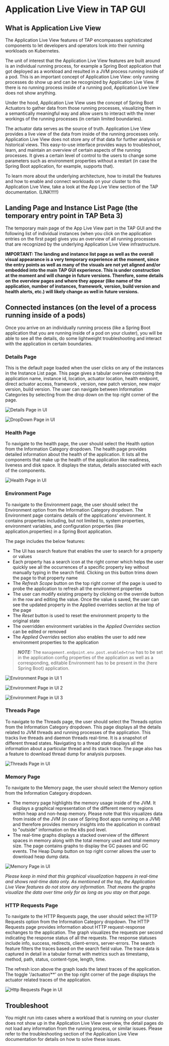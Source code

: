 # Application Live View in TAP GUI

## What is Application Live View

The Application Live View features of TAP encompasses sophisticated components to let developers and operators look into their running workloads on Kubernetes.

The unit of interest that the Application Live View features are built around is an individual running process, for example a Spring Boot application that got deployed as a workload and resulted in a JVM process running inside of a pod. This is an important concept of Application Live View: only running processes do show up and can be recognized by Application Live View. If there is no running process inside of a running pod, Application Live View does not show anything.

Under the hood, Application Live View uses the concept of Spring Boot Actuators to gather data from those running processes, visualizing them in a semantically meaningful way and allow users to interact with the inner workings of the running processes (in certain limited boundaries).

The actuator data serves as the source of truth. Application Live View provides a live view of the data from inside of the running processes only. Application Live View does not store any of that data for further analysis or historical views. This easy-to-use interface provides ways to troubleshoot, learn, and maintain an overview of certain aspects of the running processes. It gives a certain level of control to the users to change some parameters such as environment properties without a restart (in case the Spring Boot application, for example, supports that).

To learn more about the underlying architecture, how to install the features and how to enable and connect workloads on your cluster to this Application Live View, take a look at the App Live View section of the TAP documentation. (LINK!!!!!)

## Landing Page and Instance List Page (the temporary entry point in TAP Beta 3)

The temporary main page of the App Live View part in the TAP GUI and the following list of individual instances (when you click on the application entries on the first page) gives you an overview of all running processes that are recognized by the underlying Application Live View infrastructure.

__IMPORTANT: The landing and instance list page as well as the overall visual appearance is a very temporary experience at the moment, since the entry points as well as many of the visuals are not yet aligned and/or embedded into the main TAP GUI experience. This is under construction at the moment and will change in future versions. Therefore, some details on the overview pages and where they appear (like name of the application, number of instances, framework, version, build version and health alerts, etc.) will likely change as well in future versions.__

## Connected instances (on the level of a process running inside of a pods)

Once you arrive on an individually running process (like a Spring Boot application that you are running inside of a pod on your cluster), you will be able to see all the details, do some lightweight troubleshooting and interact with the application in certain boundaries.

### Details Page

This is the default page loaded when the user clicks on any of the instances in the Instance List page. This page gives a tabular overview containing the application name, instance id, location, actuator location, health endpoint, direct actuator access, framework , version, new patch version, new major version, build version. The user can navigate between Information Categories by selecting from the drop down on the top right corner of the page.

![Details Page in UI](./images/details-page.png)


![DropDown Page in UI](./images/information-category-dropdown.png)

### Health Page

To navigate to the health page, the user should select the Health option from the Information Category dropdown. The health page provides detailed information about the health of the application. It lists all the components that make up the health of the application like readiness, liveness and disk space. It displays the status, details associated with each of the components. 

![Health Page in UI](./images/health-page.png)


### Environment Page

To navigate to the Environment page, the user should select the Environment option from the Information Category dropdown. The Environment page contains details of the applications' environment. It contains properties including, but not limited to, system properties, environment variables, and configuration properties (like application.properties) in a Spring Boot application.
  
The page includes the below features:
  
  * The UI has search feature that enables the user to search for a property or values
  * Each property has a search icon at the right corner which helps the user quickly see all the occurrences of a specific property key without manually typing in the search field. Clicking on this button trims down the page to that property name
  * The _Refresh Scope_ button on the top right corner of the page is used to probe the application to refresh all the environment properties
  * The user can modify existing property by clicking on the override button in the row and editing the value. Once the value is saved, the user can see the updated property in the Applied overrides section at the top of the page
  * The _Reset_ button is used to reset the environment property to the original state
  * The overridden environment variables in the _Applied Overrides_ section can be edited or removed
  * The _Applied Overrides_ section also enables the user to add new environment properties to the application

> **_NOTE:_** The `management.endpoint.env.post.enabled=true` has to be set in the application config properties of the application as well as a corresponding, editable Environment has to be present in the (here Spring Boot) application.

![Environment Page in UI 1](./images/env-page-1.png)

![Environment Page in UI 2](./images/env-page-2.png)

![Environment Page in UI 3](./images/env-page-3.png)

### Threads Page
    
To navigate to the Threads page, the user should select the Threads option from the Information Category dropdown. This page displays all the details related to JVM threads and running processes of the application. This tracks live threads and daemon threads real-time. It is a snapshot of different thread states. Navigating to a thread state displays all the information about a particular thread and its stack trace. The page also has a feature to download thread dump for analysis purposes.

![Threads Page in UI](./images/threads-page.png)

### Memory Page

To navigate to the Memory page, the user should select the Memory option from the Information Category dropdown.
* The memory page highlights the memory usage inside of the JVM. It displays a graphical representation of the different memory regions within heap and non-heap memory. Please note that this visualizes data from inside of the JVM (in case of Spring Boot apps running on a JVM) and therefore provides memory insights into the application in contrast to "outside" information on the k8s pod level.
* The real-time graphs displays a stacked overview of the different spaces in memory along with the total memory used and total memory size. The page contains graphs to display the GC pauses and GC events. The Heap Dump button on top right corner allows the user to download heap dump data.

![Memory Page in UI](./images/memory-page.png)

_Please keep in mind that this graphical visualization happens in real-time and shows real-time data only. As mentioned at the top, the Application Live View features do not store any information. That means the graphs visualize the data over time only for as long as you stay on that page._

### HTTP Requests Page

To navigate to the HTTP Requests page, the user should select the HTTP Requests option from the Information Category dropdown.
The HTTP Requests page provides information about HTTP request-response exchanges to the application. The graph visualizes the requests per second indicating the response status of all the requests. The response statuses include info, success, redirects, client-errors, server-errors. The search feature filters the traces based on the search field value. The trace data is captured in detail in a tabular format with metrics such as timestamp, method, path, status, content-type, length, time. 
  
The refresh icon above the graph loads the latest traces of the application. The toggle '/actuator/**' on the top right corner of the page displays the actuator related traces of the application.

![Http Requests Page in UI](./images/http-requests-page.png)

## Troubleshoot

You might run into cases where a workload that is running on your cluster does not show up in the Application Live View overview, the detail pages do not load any information from the running process, or similar issues. Please refer to the troubleshooting section of the Application Live View documentation for details on how to solve these issues.
